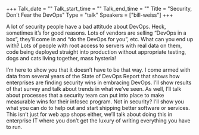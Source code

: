 +++
Talk_date = ""
Talk_start_time = ""
Talk_end_time = ""
Title = "Security, Don't Fear the DevOps"
Type = "talk"
Speakers = ["bill-weiss"]
+++

A lot of security people have a bad attitude about DevOps. Heck, sometimes it’s for good reasons. Lots of vendors are selling “DevOps in a box”, they’ll come in and “do the DevOps for you”, etc. What can you end up with? Lots of people with root access to servers with real data on them, code being deployed straight into production without appropriate testing, dogs and cats living together, mass hysteria!

I’m here to show you that it doesn’t have to be that way. I come armed with data from several years of the State of DevOps Report that shows how enterprises are finding security wins in embracing DevOps. I’ll show results of that survey and talk about trends in what we’ve seen. As well, I’ll talk about processes that a security team can put into place to make measurable wins for their infosec program. Not in security? I’ll show you what you can do to help out and start shipping better software or services. This isn’t just for web app shops either, we’ll talk about doing this in enterprise IT where you don’t get the luxury of writing everything you have to run.
